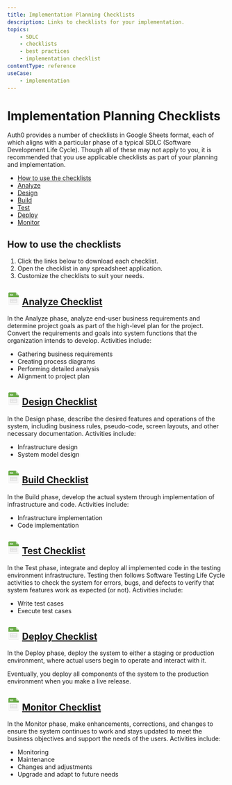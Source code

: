 ```yaml
---
title: Implementation Planning Checklists
description: Links to checklists for your implementation. 
topics:
    - SDLC
    - checklists
    - best practices
    - implementation checklist
contentType: reference
useCase:
    - implementation
---
```

# Implementation Planning Checklists

Auth0 provides a number of checklists in Google Sheets format, each of which aligns with a particular phase of a typical SDLC (Software Development Life Cycle). Though all of these may not apply to you, it is recommended that you use applicable checklists as part of your planning and implementation.  

* [How to use the checklists](#How-to-use-the-checklists)
* [Analyze](#Analyze)
* [Design](#Design)
* [Build](#Build)
* [Test](#Test)
* [Deploy](#Deploy)
* [Monitor](#Monitor)

## How to use the checklists

1. Click the links below to download each checklist.
2. Open the checklist in any spreadsheet application.
3. Customize the checklists to suit your needs.

## ![](/media/articles/architecture-scenarios/checklists/file_type_icons-02.png) [Analyze Checklist](/media/articles/architecture-scenarios/checklists/Analyze-Checklist.xlsx)

In the Analyze phase, analyze end-user business requirements and determine project goals as part of the high-level plan for the project. Convert the requirements and goals into system functions that the organization intends to develop. Activities include:

* Gathering business requirements
* Creating process diagrams
* Performing detailed analysis
* Alignment to project plan

## ![](/media/articles/architecture-scenarios/checklists/file_type_icons-02.png) [Design Checklist](/media/articles/architecture-scenarios/checklists/Design-Checklist.xlsx) 

In the Design phase, describe the desired features and operations of the system, including business rules, pseudo-code, screen layouts, and other necessary documentation. Activities include:

* Infrastructure design
* System model design

## ![](/media/articles/architecture-scenarios/checklists/file_type_icons-02.png) [Build Checklist](/media/articles/architecture-scenarios/checklists/Build-Checklist.xlsx) 

In the Build phase, develop the actual system through implementation of infrastructure and code. Activities include:

* Infrastructure implementation
* Code implementation

## ![](/media/articles/architecture-scenarios/checklists/file_type_icons-02.png) [Test Checklist](/media/articles/architecture-scenarios/checklists/Test-Checklist.xlsx) 

In the Test phase, integrate and deploy all implemented code in the testing environment infrastructure. Testing then follows Software Testing Life Cycle activities to check the system for errors, bugs, and defects to verify that system features work as expected (or not). Activities include:

* Write test cases
* Execute test cases

## ![](/media/articles/architecture-scenarios/checklists/file_type_icons-02.png) [Deploy Checklist](/media/articles/architecture-scenarios/checklists/Deploy-Checklist.xlsx) 

In the Deploy phase, deploy the system to either a staging or production environment, where actual users begin to operate and interact with it. 

Eventually, you deploy all components of the system to the production environment when you make a live release.

## ![](/media/articles/architecture-scenarios/checklists/file_type_icons-02.png) [Monitor Checklist](/media/articles/architecture-scenarios/checklists/Monitor-Checklist.xlsx) 

In the Monitor phase, make enhancements, corrections, and changes to ensure the system continues to work and stays updated to meet the business objectives and support the needs of the users. Activities include: 

* Monitoring
* Maintenance
* Changes and adjustments
* Upgrade and adapt to future needs 
